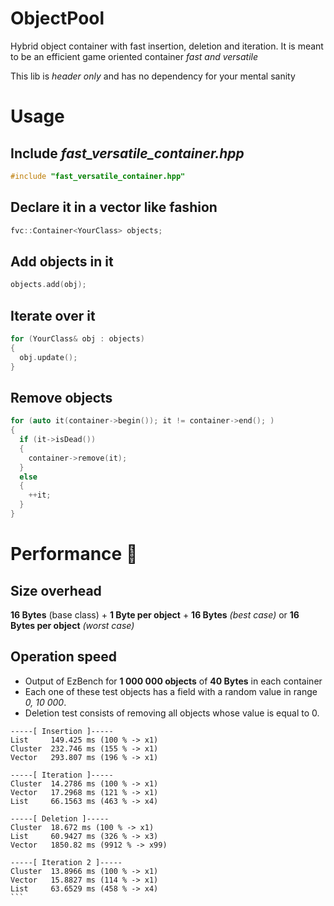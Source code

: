 # ObjectPool

Hybrid object container with fast insertion, deletion and iteration. It is meant to be an efficient game oriented container *fast and versatile*

This lib is *header only* and has no dependency for your mental sanity

# Usage

## Include *fast_versatile_container.hpp*
```cpp
#include "fast_versatile_container.hpp"
```

## Declare it in a vector like fashion
```cpp
fvc::Container<YourClass> objects;
```

## Add objects in it
```cpp
objects.add(obj);
```

## Iterate over it

```cpp
for (YourClass& obj : objects)
{
  obj.update();
}
```

## Remove objects
```cpp
for (auto it(container->begin()); it != container->end(); ) 
{
  if (it->isDead())
  {
    container->remove(it);
  }
  else 
  {
    ++it;
  }
}
```

# Performance :rocket:

## Size overhead

**16 Bytes** (base class) + **1  Byte per object** + **16 Bytes** *(best case)* or **16 Bytes per object** *(worst case)*

## Operation speed

+ Output of EzBench for **1 000 000 objects** of **40 Bytes** in each container
+ Each one of these test objects has a field with a random value in range *0, 10 000*.
+ Deletion test consists of removing all objects whose value is equal to 0.

```
-----[ Insertion ]-----
List     149.425 ms (100 % -> x1)
Cluster  232.746 ms (155 % -> x1)
Vector   293.807 ms (196 % -> x1)

-----[ Iteration ]-----
Cluster  14.2786 ms (100 % -> x1)
Vector   17.2968 ms (121 % -> x1)
List     66.1563 ms (463 % -> x4)

-----[ Deletion ]-----
Cluster  18.672 ms (100 % -> x1)
List     60.9427 ms (326 % -> x3)
Vector   1850.82 ms (9912 % -> x99)

-----[ Iteration 2 ]-----
Cluster  13.8966 ms (100 % -> x1)
Vector   15.8827 ms (114 % -> x1)
List     63.6529 ms (458 % -> x4)                                                                                                       ```         

